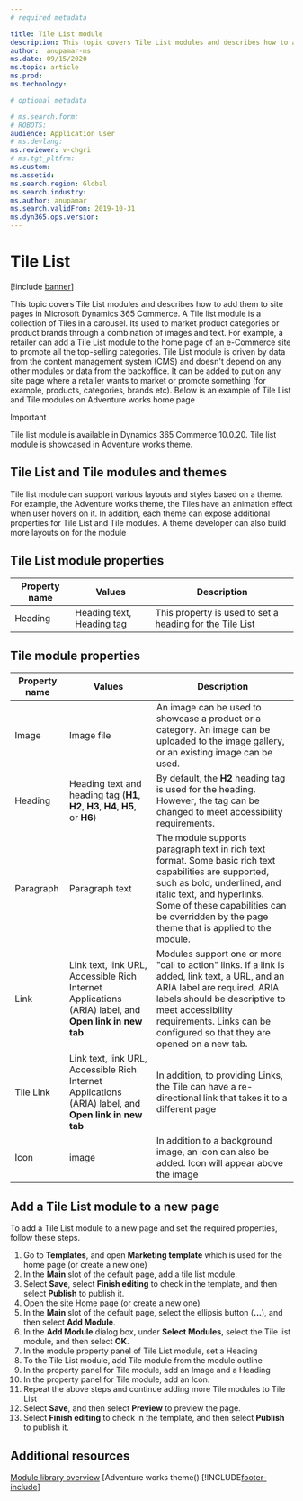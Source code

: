 ```yaml
---
# required metadata

title: Tile List module 
description: This topic covers Tile List modules and describes how to add them to site pages in Microsoft Dynamics 365 Commerce.
author:  anupamar-ms
ms.date: 09/15/2020
ms.topic: article
ms.prod: 
ms.technology: 

# optional metadata

# ms.search.form: 
# ROBOTS: 
audience: Application User
# ms.devlang: 
ms.reviewer: v-chgri
# ms.tgt_pltfrm: 
ms.custom: 
ms.assetid: 
ms.search.region: Global
ms.search.industry: 
ms.author: anupamar
ms.search.validFrom: 2019-10-31
ms.dyn365.ops.version: 
---
```


# Tile List

[!include [banner](includes/banner.md)]

This topic covers Tile List modules and describes how to add them to site pages in Microsoft Dynamics 365 Commerce.
A Tile list module is a collection of Tiles in a carousel. Its used to market product categories or product brands through a combination of images and text. For example, a retailer can add a Tile List module to the home page of an e-Commerce site to promote all the top-selling categories. 
Tile List module is driven by data from the content management system (CMS) and doesn't depend on any other modules or data from the backoffice. It can be added to put on any site page where a retailer wants to market or promote something (for example, products, categories, brands etc).
Below is an example of Tile List and Tile modules on Adventure works home page

> [!IMPORTANT]
> Tile list module is available in Dynamics 365 Commerce 10.0.20.
> Tile list module is showcased in Adventure works theme.

## Tile List and Tile modules and themes
Tile list module can support various layouts and styles based on a theme. For example, the Adventure works theme, the Tiles have an animation effect when user hovers on it. In addition, each theme can expose additional properties for Tile List and Tile modules. A theme developer can also build more layouts on for the module

## Tile List module properties
| Property name  | Values | Description |
|----------------|--------|-------------|
|Heading| Heading text, Heading tag| This property is used to set a heading for the Tile List|

## Tile module properties
| Property name  | Values | Description |
|----------------|--------|-------------|
| Image          | Image file | An image can be used to showcase a product or a category. An image can be uploaded to the image gallery, or an existing image can be used. |
| Heading        | Heading text and heading tag (**H1**, **H2**, **H3**, **H4**, **H5**, or **H6**) | By default, the **H2** heading tag is used for the heading. However, the tag can be changed to meet accessibility requirements. |
| Paragraph      | Paragraph text | The module supports paragraph text in rich text format. Some basic rich text capabilities are supported, such as bold, underlined, and italic text, and hyperlinks. Some of these capabilities can be overridden by the page theme that is applied to the module. |
| Link           | Link text, link URL, Accessible Rich Internet Applications (ARIA) label, and **Open link in new tab** | Modules support one or more "call to action" links. If a link is added, link text, a URL, and an ARIA label are required. ARIA labels should be descriptive to meet accessibility requirements. Links can be configured so that they are opened on a new tab. |
|Tile Link | Link text, link URL, Accessible Rich Internet Applications (ARIA) label, and **Open link in new tab**| In addition, to providing Links, the Tile can have a re-directional link that takes it to a different page|
|Icon| image | In addition to a background image, an icon can also be added. Icon will appear above the image|

## Add a Tile List module to a new page
To add a Tile List module to a new page and set the required properties, follow these steps.
1. Go to **Templates**, and open **Marketing template** which is used for the home page (or create a new one)
1. In the **Main** slot of the default page, add a tile list module.
1. Select **Save**, select **Finish editing** to check in the template, and then select **Publish** to publish it.
1. Open the site Home page (or create a new one)
1. In the **Main** slot of the default page, select the ellipsis button (**...**), and then select **Add Module**.
1. In the **Add Module** dialog box, under **Select Modules**, select the Tile list module, and then select **OK**.
1. In the module property panel of Tile List module, set a Heading
1. To the Tile List module, add Tile module from the module outline
1. In the property panel for Tile module, add an Image and a Heading
1. In the property panel for Tile module, add an Icon.
1. Repeat the above steps and continue adding more Tile modules to Tile List
1. Select **Save**, and then select **Preview** to preview the page.
1. Select **Finish editing** to check in the template, and then select **Publish** to publish it. 

## Additional resources
[Module library overview](starter-kit-overview.md)
[Adventure works theme()
[!INCLUDE[footer-include](../includes/footer-banner.md)]
